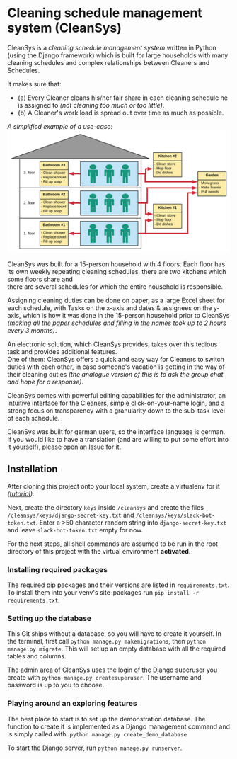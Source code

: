 # Cleaning schedule management system (CleanSys)

CleanSys is a *cleaning schedule management system* written in Python (using the Django framework) which is built for 
large households with many cleaning schedules and complex relationships between Cleaners and Schedules. 

It makes sure that:   
- (a) Every Cleaner cleans his/her fair share in each cleaning schedule he is assigned
 to *(not cleaning too much or too little)*.
- (b) A Cleaner's work load is spread out over time as much as possible.  

*A simplified example of a use-case:*
![Example of a multi-person household with cleaning schedules](diagrams/CleanSys1.svg)

CleanSys was built for a 15-person household with 4 floors. 
Each floor has its own weekly repeating cleaning schedules, there are two kitchens which some floors share and  
there are several schedules for which the entire household is responsible. 

Assigning cleaning duties can be done on paper, as a large Excel sheet for each schedule, with Tasks on the x-axis 
and dates & assignees on the y-axis, which is how it was done in the 15-person household prior to CleanSys
_(making all the paper schedules and filling in the names took up to 2 hours every 3 months)_. 

An electronic solution, which CleanSys provides, takes over this tedious task and provides additional features.  
One of them: CleanSys offers a quick and easy way for Cleaners to switch duties with each other, in case someone's 
vacation is getting in the way of their cleaning duties 
_(the analogue version of this is to ask the group chat and hope for a response)_.

CleanSys comes with powerful editing capabilities for the administrator, an intuitive interface for the Cleaners, 
simple click-on-your-name login, and a strong focus on transparency with a granularity down to the 
 sub-task level of each schedule.  

CleanSys was built for german users, so the interface language is german. If you would like to have a translation 
(and are willing to put some effort into it yourself), please open an Issue for it. 


## Installation
After cloning this project onto your local system, create a virtualenv for it 
*([tutorial](https://docs.python-guide.org/dev/virtualenvs/))*. 

Next, create the directory `keys` inside `/cleansys` and create the files `/cleansys/keys/django-secret-key.txt`
and `/cleansys/keys/slack-bot-token.txt`. Enter a >50 character random string into 
`django-secret-key.txt` and leave `slack-bot-token.txt` empty for now. 

For the next steps, all shell commands are assumed to be run in the root directory of this project 
with the virtual environment **activated**.

### Installing required packages
The required pip packages and their versions are listed in `requirements.txt`. 
To install them into your venv's site-packages run `pip install -r requirements.txt`. 

### Setting up the database
This Git ships without a database, so you will have to create it yourself. 
In the terminal, first call `python manage.py makemigrations`, then `python manage.py migrate`. 
This will set up an empty database with all the required tables and columns. 

The admin area of CleanSys uses the login of the Django superuser you create with `python manage.py createsuperuser`. 
The username and password is up to you to choose.  

### Playing around an exploring features
The best place to start is to set up the demonstration database. 
The function to create it is implemented as a Django management command and is simply called with:
`python manage.py create_demo_database`

To start the Django server, run `python manage.py runserver`. 

